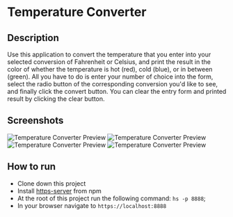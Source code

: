 # Temperature Converter

## Description
Use this application to convert the temperature that you enter into your selected conversion of Fahrenheit or Celsius, and print the result in the color of whether the temperature is hot (red), cold (blue), or in between (green). All you have to do is enter your number of choice into the form, select the radio button of the corresponding conversion you'd like to see, and finally click the convert button. You can clear the entry form and printed result by clicking the clear button.

## Screenshots
![Temperature Converter Preview]()
![Temperature Converter Preview]()
![Temperature Converter Preview]()
![Temperature Converter Preview]()

## How to run
* Clone down this project
* Install [https-server](https://www.npmjs.com/package/http-server) from npm
* At the root of this project run the following command: `hs -p 8888`;
* In your browser navigate to `https://localhost:8888`
